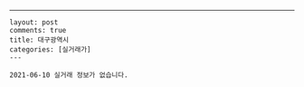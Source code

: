 ---
    layout: post
    comments: true
    title: 대구광역시
    categories: [실거래가]
    ---

    2021-06-10 실거래 정보가 없습니다.

    